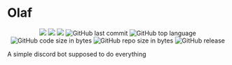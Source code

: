 # Olaf
<p align="center">
  <a href='https://jenkins.rainbowlabs.org/job/Olaf/'><img src='https://jenkins.rainbowlabs.org/buildStatus/icon?job=Olaf'></a>
  <a href='https://jenkins.rainbowlabs.org/job/Olaf/'><img src='https://img.shields.io/discord/546438152869511178.svg'></a> 
  <a href='https://jenkins.rainbowlabs.org/job/Olaf/'><img src='https://img.shields.io/apm/l/vim-mode.svg'></a> 
  <img alt="GitHub last commit" src="https://img.shields.io/github/last-commit/stoffel2107/Olaf.svg">
  <img alt="GitHub top language" src="https://img.shields.io/github/languages/top/stoffel2107/Olaf.svg">
  <img alt="GitHub code size in bytes" src="https://img.shields.io/github/languages/code-size/stoffel2107/Olaf.svg">
  <img alt="GitHub repo size in bytes" src="https://img.shields.io/github/repo-size/stoffel2107/Olaf.svg">
  <img alt="GitHub release" src="https://img.shields.io/github/release/stoffel2107/Olaf.svg">
</p>
A simple discord bot supposed to do everything
